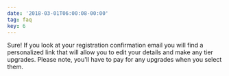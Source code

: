 ```yaml
---
date: '2018-03-01T06:00:08-00:00'
tag: faq
key: 6
---
```

Sure! If you look at your registration confirmation email you will find a personalized link that will allow you to edit your details and make any tier upgrades. Please note, you'll have to pay for any upgrades when you select them.
